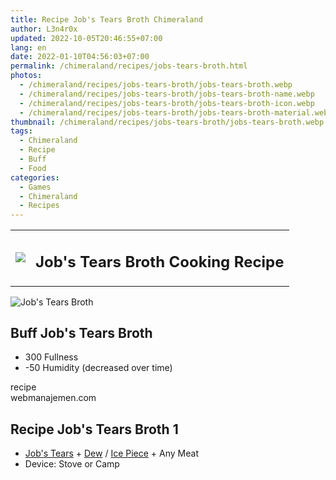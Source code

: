 ```yaml
---
title: Recipe Job's Tears Broth Chimeraland
author: L3n4r0x
updated: 2022-10-05T20:46:55+07:00
lang: en
date: 2022-01-10T04:56:03+07:00
permalink: /chimeraland/recipes/jobs-tears-broth.html
photos:
  - /chimeraland/recipes/jobs-tears-broth/jobs-tears-broth.webp
  - /chimeraland/recipes/jobs-tears-broth/jobs-tears-broth-name.webp
  - /chimeraland/recipes/jobs-tears-broth/jobs-tears-broth-icon.webp
  - /chimeraland/recipes/jobs-tears-broth/jobs-tears-broth-material.webp
thumbnail: /chimeraland/recipes/jobs-tears-broth/jobs-tears-broth.webp
tags:
  - Chimeraland
  - Recipe
  - Buff
  - Food
categories:
  - Games
  - Chimeraland
  - Recipes
---
```


<section id="bootstrap-wrapper">
  <link
    rel="stylesheet"
    href="https://cdn.statically.io/gh/dimaslanjaka/Web-Manajemen/40ac3225/css/bootstrap-4.5-wrapper.css"
  />
  <div class="row mb-2">
    <div class="col-md-12 mb-2">
      <table class="table" id="post-info">
        <tbody>
          <tr>
            <td>
              <img
                class="d-inline-block me-2"
                src="/chimeraland/recipes/jobs-tears-broth/jobs-tears-broth-icon.webp"
                width="auto"
                height="auto"
              />
            </td>
            <td><h1 class="fs-5">Job&#x27;s Tears Broth Cooking Recipe</h1></td>
          </tr>
        </tbody>
      </table>
    </div>
  </div>
  <div class="card mb-2">
    <div class="row g-0">
      <div class="col-sm-4 position-relative mb-2">
        <img
          src="/chimeraland/recipes/jobs-tears-broth/jobs-tears-broth-material.webp"
          class="card-img fit-cover w-100 h-100"
          alt="Job&#x27;s Tears Broth"
          data-fancybox="true"
        />
      </div>
      <div class="col-sm-8 mb-2">
        <div class="card-body">
          <h2 class="card-title fs-5">Buff Job&#x27;s Tears Broth</h2>
          <div class="card-text">
            <ul>
              <li>300 Fullness</li>
              <li>-50 Humidity (decreased over time)</li>
            </ul>
          </div>
          <span class="badge rounded-pill bg-dark text-white">recipe</span>
        </div>
        <div class="card-footer text-end text-muted">webmanajemen.com</div>
      </div>
    </div>
  </div>
  <div class="row mb-2">
    <div class="col-12 col-lg-6 recipe-item mb-2">
      <div class="card">
        <div class="card-body">
          <h2 class="card-title fs-5">Recipe Job&#x27;s Tears Broth 1</h2>
          <div class="card-text">
            <ul>
              <li>
                <a
                  class="text-decoration-none"
                  href="/chimeraland/materials/job&#x27;s-tears.html"
                  >Job&#x27;s Tears</a
                ><span> + </span
                ><a
                  class="text-decoration-none"
                  href="/chimeraland/materials/dew.html"
                  >Dew</a
                ><span> / </span
                ><a
                  class="text-decoration-none"
                  href="/chimeraland/materials/ice-piece.html"
                  >Ice Piece</a
                ><span> + </span>Any Meat
              </li>
              <li>Device: Stove or Camp</li>
            </ul>
          </div>
        </div>
      </div>
    </div>
  </div>
</section>